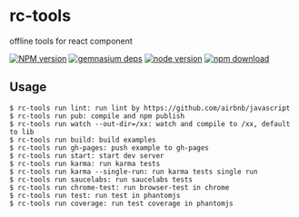 # rc-tools

offline tools for react component

[![NPM version][npm-image]][npm-url]
[![gemnasium deps][gemnasium-image]][gemnasium-url]
[![node version][node-image]][node-url]
[![npm download][download-image]][download-url]

[npm-image]: http://img.shields.io/npm/v/rc-tools.svg?style=flat-square
[npm-url]: http://npmjs.org/package/rc-tools
[travis-image]: https://img.shields.io/travis/react-component/rc-tools.svg?style=flat-square
[travis-url]: https://travis-ci.org/react-component/rc-tools
[coveralls-image]: https://img.shields.io/coveralls/react-component/rc-tools.svg?style=flat-square
[coveralls-url]: https://coveralls.io/r/react-component/rc-tools?branch=master
[gemnasium-image]: http://img.shields.io/gemnasium/react-component/rc-tools.svg?style=flat-square
[gemnasium-url]: https://gemnasium.com/react-component/rc-tools
[node-image]: https://img.shields.io/badge/node.js-%3E=_0.11-green.svg?style=flat-square
[node-url]: http://nodejs.org/download/
[download-image]: https://img.shields.io/npm/dm/rc-tools.svg?style=flat-square
[download-url]: https://npmjs.org/package/rc-tools

## Usage

```
$ rc-tools run lint: run lint by https://github.com/airbnb/javascript
$ rc-tools run pub: compile and npm publish
$ rc-tools run watch --out-dir=/xx: watch and compile to /xx, default to lib
$ rc-tools run build: build examples
$ rc-tools run gh-pages: push example to gh-pages
$ rc-tools run start: start dev server
$ rc-tools run karma: run karma tests
$ rc-tools run karma --single-run: run karma tests single run
$ rc-tools run saucelabs: run saucelabs tests
$ rc-tools run chrome-test: run browser-test in chrome
$ rc-tools run test: run test in phantomjs
$ rc-tools run coverage: run test coverage in phantomjs
```
